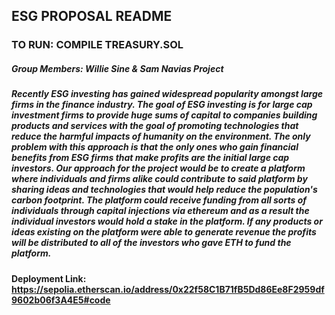 ## ESG PROPOSAL README

### TO RUN: COMPILE TREASURY.SOL

##### Group Members: Willie Sine & Sam Navias Project 

##### Recently ESG investing has gained widespread popularity amongst large firms in the finance industry. The goal of ESG investing is for large cap investment firms to provide huge sums of capital to companies building products and services with the goal of promoting technologies that reduce the harmful impacts of humanity on the environment.  The only problem with this approach is that the only ones who gain financial benefits from ESG firms that make profits are the initial large cap investors.  Our approach for the project would be to create a platform where individuals and firms alike could contribute to said platform by sharing ideas and technologies that would help reduce the population's carbon footprint.  The platform could receive funding from all sorts of individuals through capital injections via ethereum and as a result the individual investors would hold a stake in the platform.  If any products or ideas existing on the platform were able to generate revenue the profits will be distributed to all of the investors who gave ETH to fund the platform.


#### Deployment Link: https://sepolia.etherscan.io/address/0x22f58C1B71fB5Dd86Ee8F2959df9602b06f3A4E5#code
